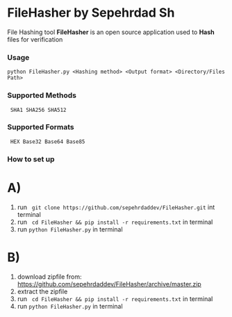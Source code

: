 # FileHasher by __Sepehrdad Sh__
File Hashing tool
__FileHasher__ is an open source application used to __Hash__ files for verification

### Usage ###
```python FileHasher.py <Hashing method> <Output format> <Directory/Files Path>```

### Supported Methods ###
``` SHA1 SHA256 SHA512```
### Supported Formats ###
``` HEX Base32 Base64 Base85```

### How to set up ###
# A) #
1)  run ``` git clone https://github.com/sepehrdaddev/FileHasher.git``` int terminal
2)  run ``` cd FileHasher && pip install -r requirements.txt``` in terminal
3)  run ```python FileHasher.py``` in terminal
# B) #
1) download zipfile from: https://github.com/sepehrdaddev/FileHasher/archive/master.zip
2) extract the zipfile
3) run ``` cd FileHasher && pip install -r requirements.txt``` in terminal
4) run ```python FileHasher.py``` in terminal
